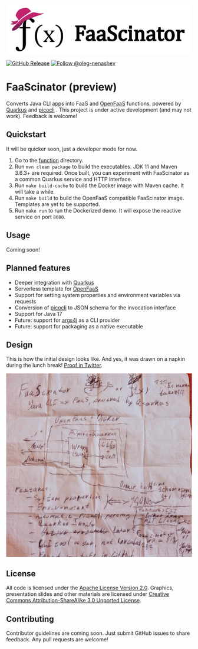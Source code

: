 ![Napkin design](/docs/images/repo-header.png)

[![GitHub Release](https://img.shields.io/github/release/oleg-nenashev/faascinator.svg)](https://github.com/oleg-nenashev//faascinator/releases) 
[![Follow @oleg-nenashev](https://img.shields.io/twitter/follow/oleg_nenashev.svg?style=social)](https://twitter.com/intent/follow?screen_name=oleg_nenashev) 

# FaaScinator (preview)

Converts Java CLI apps into FaaS and [OpenFaaS](https://www.openfaas.com/) functions, 
powered by [Quarkus](https://quarkus.io/) and [picocli](https://picocli.info/) .
This project is under active development (and may not work).
Feedback is welcome!

## Quickstart

It will be quicker soon,
just a developer mode for now.

1. Go to the [function](./function) directory.
2. Run `mvn clean package` to build the executables.
   JDK 11 and Maven 3.6.3+ are required.
   Once built, you can experiment with FaaScinator as a common Quarkus service and HTTP interface.
3. Run `make build-cache` to build the Docker image with Maven cache. It will take a while.
4. Run `make build` to build the OpenFaaS compatible FaaScinator image.
   Templates are yet to be supported.
5. Run `make run` to run the Dockerized demo.
   It will expose the reactive service on port `8080`.

## Usage

Coming soon!

## Planned features

* Deeper integration with [Quarkus](https://quarkus.io/)
* Serverless template for [OpenFaaS](https://www.openfaas.com/) 
* Support for setting system properties and environment variables via requests
* Conversion of [picocli](https://picocli.info/) to JSON schema for the invocation interface
* Support for Java 17
* Future: support for [args4j](https://github.com/kohsuke/args4j) as a CLI provider
* Future: support for packaging as a native executable

## Design

This is how the initial design looks like.
And yes, it was drawn on a napkin during the lunch break!
[Proof in Twitter](https://twitter.com/oleg_nenashev/status/1408776830363082758).

![Napkin design](/docs/images/first-napkin-design.jpg)

## License

All code is licensed under the [Apache License Version 2.0](https://www.apache.org/licenses/LICENSE-2.0).
Graphics, presentation slides and other materials are licensed under
[Creative Commons Attribution-ShareAlike 3.0 Unported License](https://creativecommons.org/licenses/by-sa/3.0/).

## Contributing

Contributor guidelines are coming soon.
Just submit GitHub issues to share feedback.
Any pull requests are welcome!
